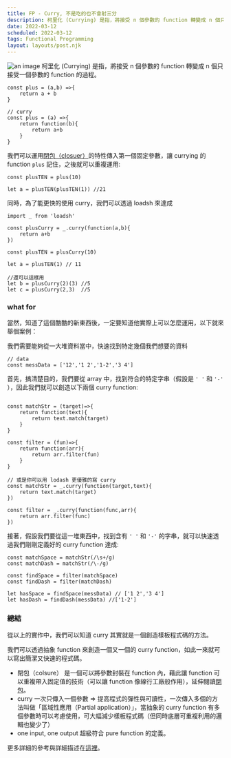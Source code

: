 ```yaml
---
title: FP - Curry, 不是吃的也不會射三分
description: 柯里化 (Currying) 是指，將接受 n 個參數的 function 轉變成 n 個只接受一個參數的 function 的過程。
date: 2022-03-12
scheduled: 2022-03-12
tags: Functional Programming
layout: layouts/post.njk
---
```

![an image](https://i.imgur.com/8aoyqbg.png)
柯里化 (Currying) 是指，將接受 n 個參數的 function 轉變成 n 個只接受一個參數的 function 的過程。

```js/2/4
const plus = (a,b) =>{
    return a + b
}

// curry
const plus = (a) =>{
    return function(b){
        return a+b
    }
}
```

我們可以運用[閉包（closuer）](https://developer.mozilla.org/zh-TW/docs/Web/JavaScript/Closures)的特性傳入第一個固定參數，讓 currying 的 function `plus` 記住，之後就可以重複運用:

```js/2/4
const plusTEN = plus(10)

let a = plusTEN(plusTEN(1)) //21
```

同時，為了能更快的使用 curry，我們可以透過 loadsh 來達成

```js/2/4
import _ from 'loadsh'

const plusCurry = _.curry(function(a,b){
    return a+b
})

const plusTEN = plusCurry(10)

let a = plusTEN(1) // 11

//還可以這樣用
let b = plusCurry(2)(3) //5
let c = plusCurry(2,3)  //5
```

### what for

當然，知道了這個酷酷的新東西後，一定要知道他實際上可以怎麼運用，以下就來舉個案例：

我們需要能夠從一大堆資料當中，快速找到特定幾個我們想要的資料

```js/2/4
// data
const messData = ['12','1 2','1-2','3 4']
```

首先，搞清楚目的，我們要從 array 中，找到符合的特定字串（假設是 `' '` 和 `'-'` ），因此我們就可以創造以下兩個 curry function:

```js/2/4

const matchStr = (target)=>{
    return function(text){
        return text.match(target)
    }
}

const filter = (fun)=>{
    return function(arr){
        return arr.filter(fun)
    }
}

// 或是你可以用 lodash 更優雅的寫 curry
const matchStr = _.curry(function(target,text){
    return text.match(target)
})

const filter = _.curry(function(func,arr){
    return arr.filter(func)
})
```

接著，假設我們要從這一堆東西中，找到含有 `' '` 和 `'-'` 的字串，就可以快速透過我們剛剛定義好的 curry function 達成:

```js/2/4
const matchSpace = matchStr(/\s+/g)
const matchDash = matchStr(/\-/g)

const findSpace = filter(matchSpace)
const findDash = filter(matchDash)

let hasSpace = findSpace(messData) // ['1 2','3 4']
let hasDash = findDash(messData) //['1-2']
```

### 總結

從以上的實作中，我們可以知道 curry 其實就是一個創造樣板程式碼的方法。

我們可以透過抽象 function 來創造一個又一個的 curry function，如此一來就可以寫出簡潔又快速的程式碼。

* 閉包（colsure） 是一個可以將參數封裝在 function 內，藉此讓 function 可以重複帶入固定值的技術（可以讓 function 像線行工廠般作用），延伸閱讀[閉包](https://superficial-trumpet-b43.notion.site/Closure-b8e0ab2ca48844649bc8115ff772818e)。
* curry 一次只傳入一個參數 => 提高程式的彈性與可讀性，一次傳入多個的方法叫做「區域性應用（Partial application）」，當抽象的 curry function 有多個參數時可以考慮使用，可大幅減少樣板程式碼（但同時底層可重複利用的邏輯也變少了）
* one input, one output 超級符合 pure function 的定義。

更多詳細的參考與詳細描述在[這裡](https://superficial-trumpet-b43.notion.site/FP-Curry-fc3b4828410f484f9fc8576e65d69756)。
